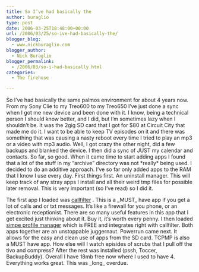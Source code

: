 ```yaml
---
title: So I’ve had basically the
author: buraglio
type: post
date: 2006-03-25T18:48:00+00:00
url: /2006/03/25/so-ive-had-basically-the/
blogger_blog:
  - www.nickburaglio.com
blogger_author:
  - Nick Buraglio
blogger_permalink:
  - /2006/03/so-i-had-basically.html
categories:
  - The firehose

---
```

<div>
</div>

So I&#8217;ve had basically the same palmos environment for about 4 years now. From my Sony Clie to my Treo600 to my Treo650 I&#8217;ve just done a sync when I got me new device and been done with it. I know, being a technical person I should know better, and I did, but I&#8217;m sometimes lazy when I shouldn&#8217;t be. It was the 2gig SD card that I got for $80 at Circuit City that made me do it. I want to be able to keep TV episodes on it and there was something that was causing a nasty reboot every time I tried to play an mp3 or a video with mp3 audio. Well, I got crazy the other night, did a few backups and blanked the device. I then did a sync of JUST my calendar and contacts. So far, so good. When it came time to start adding apps I found that a lot of the stuff in my &#8220;archive&#8221; directory was not \*really\* being used. I decided to do an additive approach. I&#8217;ve so far only added apps to the RAM that I know I use every day. First things first. An uninstall manager. This will keep track of any stray apps I install and all their weird tmp files for possible later removal. This is very important (so I&#8217;ve read) so I did it.

The first app I loaded was [callfilter][1] . This is a \_MUST\_ have app if you get a lot of calls and or txt messages. It&#8217;s like a firewall for you phone, or an electronic receptionist. There are so many useful features in this app that I get excited just thinking about it. Buy it, it&#8217;s worth every penny. I then loaded [simpe profile manager][2] which is FREE and integrates right with callfilter. Both apps together are an unstoppable juggernaut. Powerrun came next. It allows for the easy and clean use of apps from the SD card. TCPMP is also a MUST have app. How else will I watch episides of scrubs that I pull off the tivo and compress? After the rest was installed (pssh, Toccer, BackupBuddy). Overall I have 18mb free now where I used to have 4. Everything works great. This was \_long\_ overdue.

<div>
</div>

 [1]: http://www.velocityware.com/callfilter/cfinfo.htm
 [2]: http://www.palmgear.com/index.cfm?fuseaction=software.showsoftware&prodid=55044